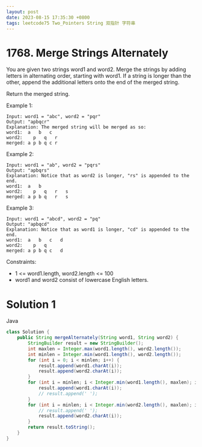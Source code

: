 ```yaml
---
layout: post
date: 2023-08-15 17:35:30 +0800
tags: leetcode75 Two_Pointers String 双指针 字符串
---
```


# 1768. Merge Strings Alternately

You are given two strings word1 and word2. Merge the strings by adding letters in alternating order, starting with word1. If a string is longer than the other, append the additional letters onto the end of the merged string.

Return the merged string.

Example 1:
```
Input: word1 = "abc", word2 = "pqr"
Output: "apbqcr"
Explanation: The merged string will be merged as so:
word1:  a   b   c
word2:    p   q   r
merged: a p b q c r
```
Example 2:
```
Input: word1 = "ab", word2 = "pqrs"
Output: "apbqrs"
Explanation: Notice that as word2 is longer, "rs" is appended to the end.
word1:  a   b 
word2:    p   q   r   s
merged: a p b q   r   s
```
Example 3:
```
Input: word1 = "abcd", word2 = "pq"
Output: "apbqcd"
Explanation: Notice that as word1 is longer, "cd" is appended to the end.
word1:  a   b   c   d
word2:    p   q 
merged: a p b q c   d
```

Constraints:

+ 1 <= word1.length, word2.length <= 100
+ word1 and word2 consist of lowercase English letters.

# Solution 1

Java

``` java
class Solution {
    public String mergeAlternately(String word1, String word2) {
        StringBuilder result = new StringBuilder();
        int maxlen = Integer.max(word1.length(), word2.length());
        int minlen = Integer.min(word1.length(), word2.length());
        for (int i = 0; i < minlen; i++) {
            result.append(word1.charAt(i));
            result.append(word2.charAt(i));
        }
        for (int i = minlen; i < Integer.min(word1.length(), maxlen); i++) {
            result.append(word1.charAt(i));
            // result.append(' ');
        }
        for (int i = minlen; i < Integer.min(word2.length(), maxlen); i++) {
            // result.append(' ');
            result.append(word2.charAt(i));
        }
        return result.toString();
    }
}
```
